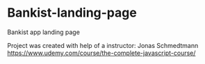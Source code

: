 # Bankist-landing-page
Bankist app landing page

Project was created with help of a instructor:
Jonas Schmedtmann 
https://www.udemy.com/course/the-complete-javascript-course/
